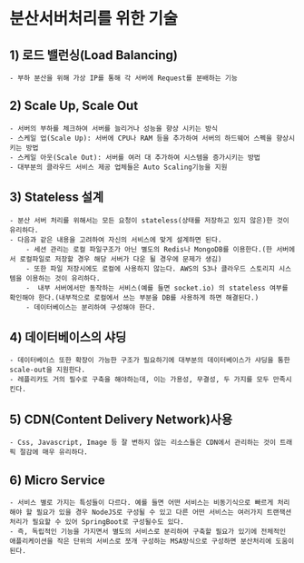 # 분산서버처리를 위한 기술

## 1) 로드 밸런싱(Load Balancing)
    - 부하 분산을 위해 가상 IP를 통해 각 서버에 Request를 분배하는 기능

## 2) Scale Up, Scale Out
    - 서버의 부하를 체크하여 서버를 늘리거나 성능을 향상 시키는 방식
    - 스케일 업(Scale Up): 서버에 CPU나 RAM 등을 추가하여 서버의 하드웨어 스펙을 향상시키는 방법
    - 스케일 아웃(Scale Out): 서버를 여러 대 추가하여 시스템을 증가시키는 방법
    - 대부분의 클라우드 서비스 제공 업체들은 Auto Scaling기능을 지원

## 3) Stateless 설계
    - 분산 서버 처리를 위해서는 모든 요청이 stateless(상태를 저장하고 있지 않은)한 것이 유리하다.
    - 다음과 같은 내용을 고려하여 자신의 서비스에 맞게 설계하면 된다.
        - 세션 관리는 로컬 파일구조가 아닌 별도의 Redis나 MongoDB를 이용한다.(한 서버에서 로컬파일로 저장할 경우 해당 서버가 다운 될 경우에 문제가 생김)
        - 또한 파일 저장시에도 로컬에 사용하지 않는다. AWS의 S3나 클라우드 스토리지 시스템을 이용하는 것이 유리하다.
        -  내부 서버에서만 동작하는 서비스(예를 들면 socket.io) 의 stateless 여부를 확인해야 한다.(내부적으로 로컬에서 쓰는 부분을 DB를 사용하게 하면 해결된다.)
        - 데이터베이스는 분리하여 구성해야 한다.

## 4) 데이터베이스의 샤딩
    - 데이터베이스 또한 확장이 가능한 구조가 필요하기에 대부분의 데이터베이스가 샤딩을 통한 scale-out을 지원한다.
    - 레플리카도 거의 필수로 구축을 해야하는데, 이는 가용성, 무결성, 두 가지를 모두 만족시킨다.

## 5) CDN(Content Delivery Network)사용
    - Css, Javascript, Image 등 잘 변하지 않는 리소스들은 CDN에서 관리하는 것이 트래픽 절감에 매우 유리하다.

## 6) Micro Service
    - 서비스 별로 가지는 특성들이 다르다. 예를 들면 어떤 서비스는 비동기식으로 빠르게 처리해야 할 필요가 있을 경우 NodeJS로 구성될 수 있고 다른 어떤 서비스는 여러가지 트랜잭션 처리가 필요할 수 있어 SpringBoot로 구성될수도 있다.
    - 즉, 독립적인 기능을 가지면서 별도의 서비스로 분리하여 구축할 필요가 있기에 전체적인 애플리케이션을 작은 단위의 서비스로 쪼개 구성하는 MSA방식으로 구성하면 분산처리에 도움이 된다.